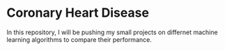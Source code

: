 # Coronary Heart Disease
In this repository, I will be pushing my small projects on differnet machine learning algorithms to compare their performance.
